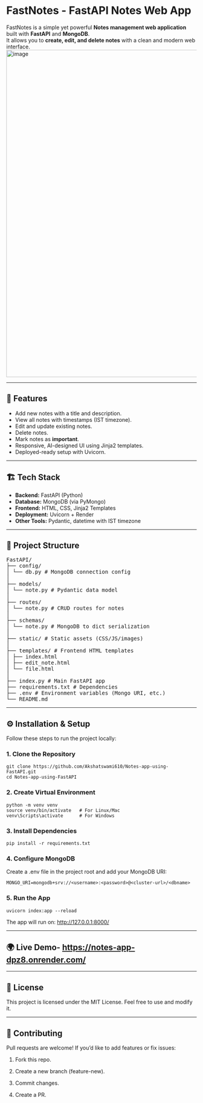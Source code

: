 # FastNotes - FastAPI Notes Web App

FastNotes is a simple yet powerful **Notes management web application** built with **FastAPI** and **MongoDB**.  
It allows you to **create, edit, and delete notes** with a clean and modern web interface.
<img width="1896" height="864" alt="image" src="https://github.com/user-attachments/assets/d0b6cea6-bd3e-4ea6-863d-b39eddc72783" />

---

## 🚀 Features
- Add new notes with a title and description.
- View all notes with timestamps (IST timezone).
- Edit and update existing notes.
- Delete notes.
- Mark notes as **important**.
- Responsive, AI-designed UI using Jinja2 templates.
- Deployed-ready setup with Uvicorn.

---

## 🏗 Tech Stack
- **Backend:** FastAPI (Python)
- **Database:** MongoDB (via PyMongo)
- **Frontend:** HTML, CSS, Jinja2 Templates
- **Deployment:** Uvicorn + Render
- **Other Tools:** Pydantic, datetime with IST timezone

---

## 📂 Project Structure
<pre>
FastAPI/
├── config/
│ └── db.py # MongoDB connection config
│
├── models/
│ └── note.py # Pydantic data model
│
├── routes/
│ └── note.py # CRUD routes for notes
│
├── schemas/
│ └── note.py # MongoDB to dict serialization
│
├── static/ # Static assets (CSS/JS/images)
│
├── templates/ # Frontend HTML templates
│ ├── index.html
│ ├── edit_note.html
│ └── file.html
│
├── index.py # Main FastAPI app
├── requirements.txt # Dependencies
├── .env # Environment variables (Mongo URI, etc.)
└── README.md
</pre>
---

## ⚙️ Installation & Setup
Follow these steps to run the project locally:

### 1. Clone the Repository
    git clone https://github.com/Akshatswami610/Notes-app-using-FastAPI.git
    cd Notes-app-using-FastAPI
### 2. Create Virtual Environment
    python -m venv venv
    source venv/bin/activate   # For Linux/Mac
    venv\Scripts\activate      # For Windows
    
### 3. Install Dependencies
    pip install -r requirements.txt
    
### 4. Configure MongoDB
Create a .env file in the project root and add your MongoDB URI:

    MONGO_URI=mongodb+srv://<username>:<password>@<cluster-url>/<dbname>
    
### 5. Run the App
    uvicorn index:app --reload

The app will run on: http://127.0.0.1:8000/

---

## 🌍 Live Demo- https://notes-app-dpz8.onrender.com/

---

## 📝 License
This project is licensed under the MIT License.
Feel free to use and modify it.

---

## 🤝 Contributing
Pull requests are welcome! If you’d like to add features or fix issues:

1. Fork this repo.

2. Create a new branch (feature-new).

3. Commit changes.

4. Create a PR.
